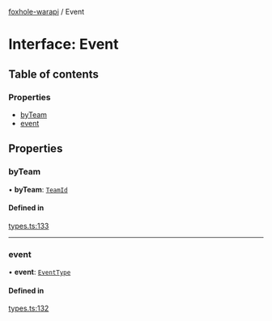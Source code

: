 [foxhole-warapi](../README.md) / Event

# Interface: Event

## Table of contents

### Properties

- [byTeam](Event.md#byteam)
- [event](Event.md#event)

## Properties

### byTeam

• **byTeam**: [`TeamId`](../README.md#teamid)

#### Defined in

[types.ts:133](https://github.com/art0rz/foxhole-warapi/blob/ec0f94d/src/types.ts#L133)

___

### event

• **event**: [`EventType`](../enums/EventType.md)

#### Defined in

[types.ts:132](https://github.com/art0rz/foxhole-warapi/blob/ec0f94d/src/types.ts#L132)
